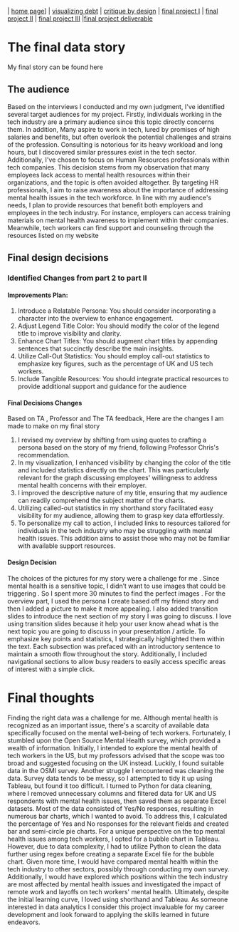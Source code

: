 | [home page](https://zysoumah.github.io/Zeinab-Soumahoro-portfolio/)] | [visualizing debt](Analyzing_Government_Debt.md) | [critique by design](Critique-by-Design.md) | [final project I](Final_Project_PartI.md) | [final project II](Final_Project_PartII.md) | [final project III](Final_Project_PartIII.md) |[final project deliverable](https://yasmina954.shorthandstories.com/a65ac79e-b75c-4e28-8f3f-93de14ae45ff/)
#  The final data story
My final story can be found here

<script src="https://yasmina954.shorthandstories.com/a65ac79e-b75c-4e28-8f3f-93de14ae45ff/embed.js"></script>

## The audience
Based on the interviews I conducted and my own judgment, I've identified several target audiences for my project. Firstly, individuals working in the tech industry are a primary audience since this topic directly concerns them. In addition, Many aspire to work in tech, lured by promises of high salaries and benefits, but often overlook the potential challenges and strains of the profession. Consulting is notorious for its heavy workload and long hours, but I discovered similar pressures exist in the tech sector. 
Additionally, I've chosen to focus on Human Resources professionals within tech companies. This decision stems from my observation that many employees lack access to mental health resources within their organizations, and the topic is often avoided altogether. By targeting HR professionals, I aim to raise awareness about the importance of addressing mental health issues in the tech workforce.
In line with my audience's needs, I plan to provide resources that benefit both employers and employees in the tech industry. For instance, employers can access training materials on mental health awareness to implement within their companies. Meanwhile, tech workers can find support and counseling through the resources listed on my website

## Final design decisions
###  Identified Changes from part 2 to part II
#### Improvements Plan:
1.	Introduce a Relatable Persona: You should consider incorporating a character into the overview to enhance engagement.
2.	Adjust Legend Title Color: You should modify the color of the legend title to improve visibility and clarity.
3.	Enhance Chart Titles: You should augment chart titles by appending sentences that succinctly describe the main insights.
4.	Utilize Call-Out Statistics: You should employ call-out statistics to emphasize key figures, such as the percentage of UK and US tech workers.
5.	Include Tangible Resources: You should integrate practical resources to provide additional support and guidance for the audience

#### Final Decisions Changes
Based on TA , Professor and The TA feedback, Here are the changes I am made to make on my final story
1.	I revised my overview by shifting from using quotes to crafting a persona based on the story of my friend, following Professor Chris's recommendation.
2.	In my visualization, I enhanced visibility by changing the color of the title and included statistics directly on the chart. This was particularly relevant for the graph discussing employees' willingness to address mental health concerns with their employer.
3.	I improved the descriptive nature of my title, ensuring that my audience can readily comprehend the subject matter of the charts.
4.	Utilizing called-out statistics in my shorthand story facilitated easy visibility for my audience, allowing them to grasp key data effortlessly.
5.	To personalize my call to action, I included links to resources tailored for individuals in the tech industry who may be struggling with mental health issues. This addition aims to assist those who may not be familiar with available support resources.

#### Design Decision 
The choices of the pictures for my story were a challenge for me . Since mental health is a sensitive topic, I didn’t want to use images that could be triggering . So I spent more 30 minutes to find the perfect images . For the overview part, I used the persona I create based off my friend story and then I added a picture to make it more appealing. I also added transition slides to introduce the next section of my story I was going to discuss. I love using transition slides because it help your user know ahead what is the  next topic you are going to discuss in your presentation / article. 
To emphasize key points and statistics, I strategically highlighted them within the text. Each subsection was prefaced with an introductory sentence to maintain a smooth flow throughout the story. Additionally, I included navigational sections to allow busy readers to easily access specific areas of interest with a simple click.


# Final thoughts
Finding the right data was a challenge for me. Although mental health is recognized as an important issue, there's a scarcity of available data specifically focused on the mental well-being of tech workers. Fortunately, I stumbled upon the Open Source Mental Health survey, which provided a wealth of information. Initially, I intended to explore the mental health of tech workers in the US, but my professors advised that the scope was too broad and suggested focusing on the UK instead. Luckily, I found suitable data in the OSMI survey.
Another struggle I encountered was cleaning the data. Survey data tends to be messy, so I attempted to tidy it up using Tableau, but found it too difficult. I turned to Python for data cleaning, where I removed unnecessary columns and filtered data for UK and US respondents with mental health issues, then saved them as separate Excel datasets.
Most of the data consisted of Yes/No responses, resulting in numerous bar charts, which I wanted to avoid. To address this, I calculated the percentage of Yes and No responses for the relevant fields and created bar and semi-circle pie charts. For a unique perspective on the top mental health issues among tech workers, I opted for a bubble chart in Tableau. However, due to data complexity, I had to utilize Python to clean the data further using regex before creating a separate Excel file for the bubble chart.
Given more time, I would have compared mental health within the tech industry to other sectors, possibly through conducting my own survey. Additionally, I would have explored which positions within the tech industry are most affected by mental health issues and investigated the impact of remote work and layoffs on tech workers' mental health.
Ultimately, despite the initial learning curve, I loved using shorthand and Tableau. As someone interested in data analytics I consider this project invaluable for my career development and look forward to applying the skills learned in future endeavors.
